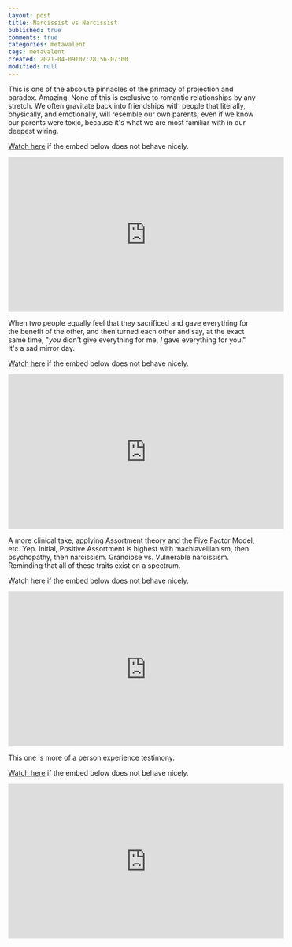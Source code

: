 ```yaml
---
layout: post
title: Narcissist vs Narcissist
published: true
comments: true
categories: metavalent
tags: metavalent
created: 2021-04-09T07:28:56-07:00
modified: null
---
```


This is one of the absolute pinnacles of the primacy of projection and paradox. Amazing. None of this is exclusive to romantic relationships by any stretch. We often gravitate back into friendships with people that literally, physically, and emotionally, will resemble our own parents; even if we know our parents were toxic, because it's what we are most familiar with in our deepest wiring.

[Watch here](https://youtu.be/https://youtu.be/Fdm9DvDi-Lg) if the embed below does not behave nicely. 

<div class="embed-container"><iframe width="560" height="315" src="https://www.youtube.com/embed/Fdm9DvDi-Lg" title="YouTube video player" frameborder="0" allow="accelerometer; autoplay; clipboard-write; encrypted-media; gyroscope; picture-in-picture" allowfullscreen></iframe></div>

When two people equally feel that they sacrificed and gave everything for the benefit of the other, and then turned each other and say, at the exact same time, "_you_ didn't give everything for me, _I_ gave everything for you." It's a sad mirror day.

[Watch here](https://youtu.be/qNKwhR4Mvck) if the embed below does not behave nicely. 

<div class="embed-container"><iframe width="560" height="315" src="https://www.youtube.com/embed/qNKwhR4Mvck" title="YouTube video player" frameborder="0" allow="accelerometer; autoplay; clipboard-write; encrypted-media; gyroscope; picture-in-picture" allowfullscreen></iframe></div>

A more clinical take, applying Assortment theory and the Five Factor Model, etc. Yep. Initial, Positive Assortment is highest with machiavellianism, then psychopathy, then narcissism. Grandiose vs. Vulnerable narcissism. Reminding that all of these traits exist on a spectrum.

[Watch here](https://youtu.be/https://youtu.be/IQy7Lofj2Pg) if the embed below does not behave nicely. 

<div class="embed-container"><iframe width="560" height="315" src="https://www.youtube.com/embed/IQy7Lofj2Pg" title="YouTube video player" frameborder="0" allow="accelerometer; autoplay; clipboard-write; encrypted-media; gyroscope; picture-in-picture" allowfullscreen></iframe></div>

This one is more of a person experience testimony.

[Watch here](https://youtu.be/OHjKRFFpcqA) if the embed below does not behave nicely. 

<div class="embed-container"><iframe width="560" height="315" src="https://www.youtube.com/embed/OHjKRFFpcqA" title="YouTube video player" frameborder="0" allow="accelerometer; autoplay; clipboard-write; encrypted-media; gyroscope; picture-in-picture" allowfullscreen></iframe></div>